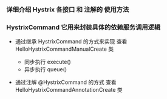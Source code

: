 ### 详细介绍 Hystrix 各接口 和 注解的 使用方法

### HystrixCommand 它用来封装具体的依赖服务调用逻辑

- 通过继承 HystrixCommand 的方式来实现 查看 HelloHystrixCommandManualCreate 类
  - 同步执行 execute()
  - 异步执行 queue()
  
- 通过注解 @HystrixCommand 的方式 查看 HelloHystrixCommandAnnotationCreate 类

